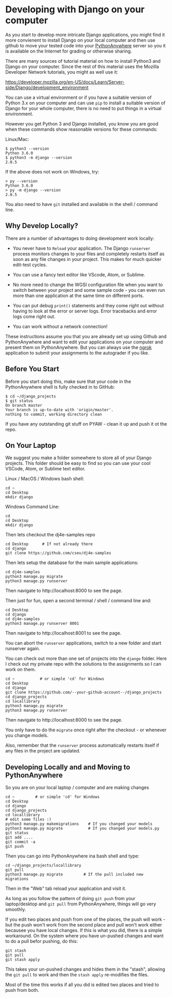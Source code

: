 Developing with Django on your computer
=======================================

As you start to develop more intricate Django applications, you might find it more
convienent to install Django on your local computer and then use github to move your
tested code into your 
<a href="https://www.pythonanywhere.com" target="_blank">PythonAnywhere</a>
server so you it is available on the Internet for grading or otherwise sharing.

There are many sources of tutorial material on how to install Python3 and Django on
your computer.  Since the rest of this material uses the Mozilla Developer Network
tutorials, you might as well use it:

https://developer.mozilla.org/en-US/docs/Learn/Server-side/Django/development_environment

You can use a virtual environment or if you have a suitable version of Python 3.x on your
computer and can use `pip` to install a suitable version of Django for your whole computer,
there is no need to put things in a virtual environment.

However you get Python 3 and Django installed, you know you are good when these commands
show reasonable versions for these commands:

Linux/Mac:

    $ python3 --version
    Python 3.6.0
    $ python3 -m django --version
    2.0.5

If the above does not work on Windows, try:

    > py --version
    Python 3.6.0
    > py -m django --version
    2.0.5

You also need to have `git` installed and available in the shell / command line.

Why Develop Locally?
--------------------

There are a number of advantages to doing development work locally:

* You never have to `Reload` your application.  The Django `runserver` process monitors
changes to your files and completely restarts itself as soon as any file changes in your
project.   This makes for much quicker edit-test cycles.

* You can use a fancy text editor like VScode, Atom, or Sublime.

* No more need to change the WGSI configuration file when you want to switch between
your project and some sample code - you can even run more than one application at the
same time on different ports.

* You can put debug `print()` statements and they come right out without having to look
at the error or server logs.  Error tracebacks and error logs come right out.

* You can work without a network connection!

These instructions assume you that you are already set up using Github and PythonAnywhere 
and want to edit your applications on your computer
and present them on PythonAnywhere.  But you can always use the
<a href="../ngrok">ngrok</a> application
to submit your assignments to the autograder if you like.

Before You Start
----------------

Before you start doing this, make sure that your code in the PythonAnywhere shell
is fully checked in to GitHub:

    $ cd ~/django_projects
    $ git status
    On branch master
    Your branch is up-to-date with 'origin/master'.
    nothing to commit, working directory clean

If you have any outstanding git stuff on PYAW - clean it up and push it ot the repo.

On Your Laptop
--------------

We suggest you make a folder somewhere to store all of your Django projects.  This folder
should be easy to find so you can use your cool VSCode, Atom, or Sublime text editor.

Linux / MacOS / Windows bash shell:

    cd ~
    cd Desktop
    mkdir django

Windows Command Line:

    cd
    cd Desktop
    mkdir django

Then lets checkout the dj4e-samples repo

    cd Desktop      # If not already there
    cd django
    git clone https://github.com/csev/dj4e-samples

Then lets setup the database for the main sample applications:

    cd dj4e-samples
    python3 manage.py migrate 
    python3 manage.py runserver 

Then navigate to http://localhost:8000 to see the page.

Then just for fun, open a second terminal / shell / command line and:

    cd Desktop
    cd django
    cd dj4e-samples
    python3 manage.py runserver 8001

Then navigate to http://localhost:8001 to see the page.

You can abort the `runserver` applications, switch to a new folder and start runserver again.

You can check out more than one set of projects into the `django` folder.   Here I check 
out my private repo with the solutions to the assignments so I can work on them.

    cd ~           # or simple 'cd' for Windows
    cd Desktop
    cd django
    git clone https://github.com/--your-github-account--/django_projects
    cd django_projects
    cd locallibrary
    python3 manage.py migrate
    python3 manage.py runserver

Then navigate to http://localhost:8000 to see the page.

You only have to do the `migrate` once right after the checkout - or whenever
you change models.

Also, remember that the `runserver` process automatically restarts itself if any files in the
project are updated.

Developing Locally and and Moving to PythonAnywhere
---------------------------------------------------

So you are on your local laptop / computer and are making changes

    cd ~         # or simple 'cd' for Windows
    cd Desktop
    cd django
    cd django_projects
    cd locallibrary
    # edit some files :)
    python3 manage.py makemigrations    # If you changed your models
    python3 manage.py migrate           # If you changed your models.py
    git status
    git add ....
    git commit -a
    git push

Then you can go into PythonAnywhere ina bash shell and type:

    cd ~/django_projects/locallibrary
    git pull
    python3 manage.py migrate         # If the pull included new migrations


Then in the "Web" tab reload your application and visit it.

As long as you follow the pattern of doing `git push` from your laptop/desktop and `git pull`
from PythonAnywhere, things will go very smoothly.

If you edit two places and push from one of the places, the push will work - but the push
won't work from the second place and pull won't work either becausee you have local changes.
If this is what you did, there is a simple workaround.  On the system where you have un-pushed changes and want to do a pull befor pushing, do this:

    git stash
    git pull
    git stash apply

This takes your un-pushed changes and hides them in the "stash", allowing the `git pull` to 
work and then the `stash apply` re-modifies the files.

Most of the time this works if all you did is edited two places and tried to push from both.


